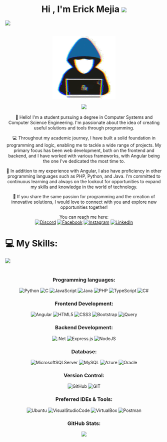 <html>
  
<h1 align="center">Hi , I'm Erick Mejia <img src="https://media.giphy.com/media/hvRJCLFzcasrR4ia7z/giphy.gif" width="30"> </h1>

[![](https://visitcount.itsvg.in/api?id=erickm13&icon=0&color=3)](https://visitcount.itsvg.in)<br>

<br>
<div align="center">
  
<img src = "https://github.com/0xAbdulKhalid/0xAbdulKhalid/raw/main/assets/mdImages/about_me.gif" width = 200px>
</div>

<p align="center">
  <a href="https://github.com/DenverCoder1/readme-typing-svg"><img src="https://readme-typing-svg.herokuapp.com?font=Time+New+Roman&color=cyan&size=25&size=25&center=true&vCenter=true&width=600&height=100&lines=Web+Developer;Systems+Engineer+Student;Problem+Solver;Open-Source+Enthusiast"></a>
</p>

<div align="center">
  👋 Hello! I'm a student pursuing a degree in Computer Systems and Computer Science Engineering. I'm passionate about the idea of creating useful solutions and tools through programming.

💻 Throughout my academic journey, I have built a solid foundation in programming and logic, enabling me to tackle a wide range of projects. My primary focus has been web development, both on the frontend and backend, and I have worked with various frameworks, with Angular being the one I've dedicated the most time to.

🚀 In addition to my experience with Angular, I also have proficiency in other programming languages such as PHP, Python, and Java. I'm committed to continuous learning and always on the lookout for opportunities to expand my skills and knowledge in the world of technology.

🌟 If you share the same passion for programming and the creation of innovative solutions, I would love to connect with you and explore new opportunities together!

You can reach me here:<br>
[![Discord](https://img.shields.io/badge/Discord-%237289DA.svg?logo=discord&logoColor=white)](https://discord.gg/592891128114708490) [![Facebook](https://img.shields.io/badge/Facebook-%231877F2.svg?logo=Facebook&logoColor=white)](https://facebook.com/erickm32) [![Instagram](https://img.shields.io/badge/Instagram-%23E4405F.svg?logo=Instagram&logoColor=white)](https://instagram.com/erick_mejia.13) [![LinkedIn](https://img.shields.io/badge/LinkedIn-%230077B5.svg?logo=linkedin&logoColor=white)](https://linkedin.com/in/erick-mejia-a9657a230)
</div>
      

      
<h1>💻 My Skills:</h1>
<img src="https://user-images.githubusercontent.com/73097560/115834477-dbab4500-a447-11eb-908a-139a6edaec5c.gif"><br><br>
<div align="center">  
<h3>Programming languages:</h3>

![Python](https://img.shields.io/badge/Python-3776AB?style=flat-square&logo=Python&logoColor=white)
![C](https://img.shields.io/badge/C-A8B9CC?style=flat-square&logo=C&logoColor=white)
![JavaScript](https://img.shields.io/badge/javascript-%23323330.svg?style=flat-square&logo=javascript&logoColor=%23F7DF1E)
![Java](https://img.shields.io/badge/java-%23ED8B00.svg?style=flat-square&logo=openjdk&logoColor=white)
![PHP](https://img.shields.io/badge/php-%23777BB4.svg?style=flat-square&logo=php&logoColor=white)
![TypeScript](https://img.shields.io/badge/typescript-%23007ACC.svg?style=flat-square&logo=typescript&logoColor=white)
![C#](https://img.shields.io/badge/c%23-%23239120.svg?style=flat-square&logo=c-sharp&logoColor=white)

<h3>Frontend Development:</h3>

![Angular](https://img.shields.io/badge/angular-%23DD0031.svg?style=flat-square&logo=angular&logoColor=white) 
![HTML5](https://img.shields.io/badge/html5-%23E34F26.svg?style=flat-square&logo=html5&logoColor=white)
![CSS3](https://img.shields.io/badge/css3-%231572B6.svg?style=flat-square&logo=css3&logoColor=white)
![Bootstrap](https://img.shields.io/badge/bootstrap-%238511FA.svg?style=flat-square&logo=bootstrap&logoColor=white) 
![jQuery](https://img.shields.io/badge/jquery-%230769AD.svg?style=flat-square&logo=jquery&logoColor=white) 

<h3>Backend Development:</h3>

![.Net](https://img.shields.io/badge/.NET-5C2D91?style=flat-square&logo=.net&logoColor=white) 
![Express.js](https://img.shields.io/badge/express.js-%23404d59.svg?style=flat-square&logo=express&logoColor=%2361DAFB) 
![NodeJS](https://img.shields.io/badge/node.js-6DA55F?style=flat-square&logo=node.js&logoColor=white) 

<h3>Database:</h3>

![MicrosoftSQLServer](https://img.shields.io/badge/Microsoft%20SQL%20Server-CC2927?style=flat-square&logo=microsoft%20sql%20server&logoColor=white) 
![MySQL](https://img.shields.io/badge/mysql-%2300000f.svg?style=flat-square&logo=mysql&logoColor=white) 
![Azure](https://img.shields.io/badge/azure-%230072C6.svg?style=flat-square&logo=microsoftazure&logoColor=white) 
![Oracle](https://img.shields.io/badge/Oracle-F80000?style=flat-square&logo=oracle&logoColor=white)

<h3>Version Control:</h3>

![GitHub](https://img.shields.io/badge/github-181717.svg?style=flat-square&logo=github&logoColor=white) 
![GIT](https://img.shields.io/badge/Git-fc6d26?style=flat-square&logo=git&logoColor=white) 

<h3>Preferred IDEs & Tools:</h3>

![Ubuntu](https://img.shields.io/badge/ubuntu-E95420.svg?style=flat-square&logo=ubuntu&logoColor=white)
![VisualStudioCode](https://img.shields.io/badge/vscode-007ACC.svg?style=flat-square&logo=visualstudiocode&logoColor=white)
![VirtualBox](https://img.shields.io/badge/virtualbox-183A61.svg?style=flat-square&logo=virtualbox&logoColor=white) 
![Postman](https://img.shields.io/badge/Postman-FF6C37?style=flat-square&logo=postman&logoColor=white)  

<h3>GitHub Stats:</h3>

![](https://github-readme-stats.vercel.app/api/top-langs/?username=erickm13&theme=gruvbox&hide_border=false&include_all_commits=false&count_private=false&layout=compact)
</div>
